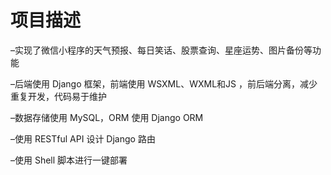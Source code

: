 # 项目描述

–实现了微信小程序的天气预报、每日笑话、股票查询、星座运势、图片备份等功能

–后端使用 Django 框架，前端使用 WSXML、WXML和JS ，前后端分离，减少重复开发，代码易于维护

–数据存储使用 MySQL，ORM 使用 Django ORM

–使用 RESTful API 设计 Django 路由

–使用 Shell 脚本进行一键部署
